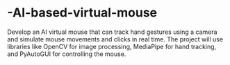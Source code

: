 # -AI-based-virtual-mouse
Develop an AI virtual mouse that can track hand gestures using a camera and simulate mouse movements and clicks in real time. The project will use libraries like OpenCV for image processing, MediaPipe for hand tracking, and PyAutoGUI for controlling the mouse.
